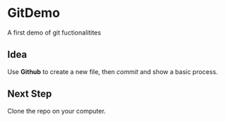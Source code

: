 # GitDemo
A first demo of git fuctionalitites

## Idea
Use **Github** to create a new file, then *commit* and show a basic process.

## Next Step

Clone the repo on your computer.
